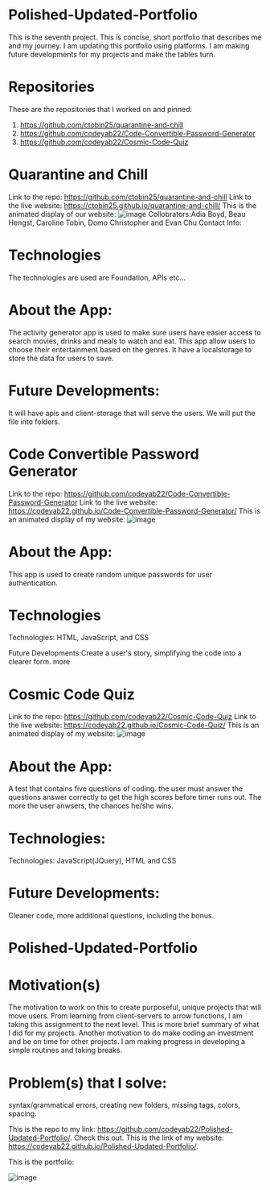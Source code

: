 # Polished-Updated-Portfolio 
This is the seventh project. This is concise, short portfolio that describes me and my journey. I am updating this portfolio using platforms. I am making future developments  for my projects and make the tables turn. 
# Repositories
These are the repositories that I worked on and pinned:

1. https://github.com/ctobin25/quarantine-and-chill
2. https://github.com/codeyab22/Code-Convertible-Password-Generator
3. https://github.com/codeyab22/Cosmic-Code-Quiz


# Quarantine and Chill
Link to the repo:
https://github.com/ctobin25/quarantine-and-chill
Link to the live website:
https://ctobin25.github.io/quarantine-and-chill/
This is the animated display of our website:
![image](https://drive.google.com/uc?export=view&id=1xNP0bGv9ZSW0caIDmv00lLmSfTCEPS3y)
Collobrators:Adia Boyd, Beau Hengst, Caroline Tobin, Domo Christopher and Evan Chu
Contact Info:


# Technologies
The technologies are used are Foundation, APIs etc...

# About the App:
The activity generator app is used to make sure users have easier access to search movies, drinks and meals to watch and eat.
This app allow users to choose their entertainment based on the genres. It have a localstorage to store the data for users to save.


# Future Developments:
It will have apis and client-storage that will serve the users. We will put the file into folders.  

# Code Convertible Password Generator
Link to the repo:
https://github.com/codeyab22/Code-Convertible-Password-Generator
Link to the live website:
https://codeyab22.github.io/Code-Convertible-Password-Generator/
This is an animated display of my website:
![image](https://drive.google.com/uc?export=view&id=1yQPzOhB0uszDs7GKBoYRZ3yffi2PSr2E)
# About the App:
This app is used to create random unique passwords for user authentication. 

# Technologies 
Technologies: HTML, JavaScript, and CSS

Future Developments:Create a user's story, simplifying the code into a clearer form. more 

# Cosmic Code Quiz
Link to the repo: 
https://github.com/codeyab22/Cosmic-Code-Quiz
Link to the live website:
https://codeyab22.github.io/Cosmic-Code-Quiz/
This is an animated display of my website:
![image](https://drive.google.com/uc?export=view&id=1IoxPa1FeNv-Wzd6DLxvW4SxCwrUqGKJ4)

# About the App: 
A test that contains five questions of coding. the user must answer the questions answer correctly to get the high scores before timer runs out. The more the user anwsers, 
the  chances he/she wins. 

# Technologies:
Technologies: JavaScript(JQuery), HTML and CSS

# Future Developments: 
Cleaner code, more additional questions, including the bonus. 


# Polished-Updated-Portfolio

# Motivation(s)
The motivation to work on this to create purposeful, unique projects that will move users.  From learning from client-servers to arrow functions, I am taking this 
assignment to the next level. This is more brief summary of what I did for my projects. Another motivation to do make coding an investment and be on time for other projects. I am making progress in developing a simple routines and taking breaks. 


# Problem(s) that I solve: 
syntax/grammatical errors, creating new folders, missing tags, colors, spacing. 


This is the repo to my link: 
https://github.com/codeyab22/Polished-Updated-Portfolio/.
Check this out. This is the link of my website: 
https://codeyab22.github.io/Polished-Updated-Portfolio/.

This is the portfolio: 

![image](https://drive.google.com/uc?export=view&id=1h3Ua5tdzZxbr49vTq5RmyJPI70H7jkLC)

